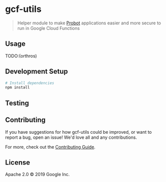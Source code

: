 # gcf-utils

> Helper module to make [Probot](https://github.com/probot/probot) applications easier and more secure to run in Google Cloud Functions

## Usage

TODO:(orthros)

## Development Setup

```sh
# Install dependencies
npm install
```

## Testing

## Contributing

If you have suggestions for how gcf-utils could be improved, or want to report a bug, open an issue! We'd love all and any contributions.

For more, check out the [Contributing Guide](CONTRIBUTING.md).

## License

Apache 2.0 © 2019 Google Inc.

